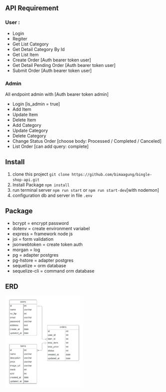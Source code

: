 ## API Requirement

### User :

- Login 
- Regiter
- Get List Category
- Get Detail Category By Id
- Get List Item 
- Create Order [Auth bearer token user]
- Get Detail Pending Order [Auth bearer token user]
- Submit Order  [Auth bearer token user]

### Admin
  
 All endpoint admin with [Auth bearer token admin]
 - Login [is_admin = true]
 - Add Item 
 - Update Item
 - Delete Item 
 - Add Category 
 - Update Category
 - Delete Category
 - Change Status Order [choose body: Processed / Completed / Canceled]
 - List Order [can add query: complete]


## Install

1. clone this project `git clone https://github.com/bimaagung/bingle-shop-api.git`
2. Install Package `npm install`
3. run terminal server `npm run start` or `npm run start-dev`[with nodemon] 
4. configuration db and server in file `.env`
 
## Package
 - bcrypt  = encrypt password 
 - dotenv = create environment variabel 
 - express = framework node js
 - joi = form validation
 - jsonwebtoken = create token auth
 - morgan = log 
 - pg = adapter postgres
 - pg-hstore = adapter postgres
 - sequelize = orm database
 - sequelize-cli = command orm database

## ERD

<div style="width: 250px;">
  
  ![](public/images/erd_bingle_shop.jpeg)
  
</div>

